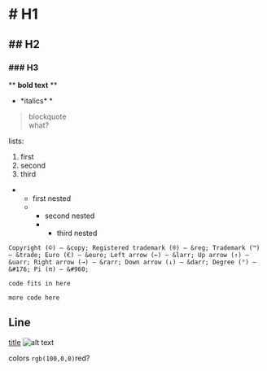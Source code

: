 # # H1
## ## H2
### ### H3
** **bold text** **
* \*italics* *
>blockquote  
>what?

lists:
1. first
2. second
3. third
  - - first nested
    - - second nested
      - - third nested

`Copyright (©) — &copy;
Registered trademark (®) — &reg;
Trademark (™) — &trade;
Euro (€) — &euro;
Left arrow (←) — &larr;
Up arrow (↑) — &uarr;
Right arrow (→) — &rarr;
Down arrow (↓) — &darr;
Degree (°) — &#176;
Pi (π) — &#960;`

`code fits in here`  

  ```more code here```

Line  
---
[title](link)
![alt text](img.jpg)

colors `rgb(100,0,0)`red?

